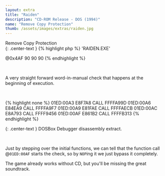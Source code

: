 ```yaml
---
layout: extra
title: "Raiden"
description: "CD-ROM Release - DOS (1994)"
name: "Remove Copy Protection"
thumb: /assets/images/extras/raiden.jpg
---
```


<div id="raiden" class="collapsible">Remove Copy Protection</div>
<div id="raiden-data" class="content" markdown="1">
{: .center-text }
{% highlight php %}
'RAIDEN.EXE'

@0x4AF  90 90 90
{% endhighlight %}
</div>
<br>

A very straight forward word-in-manual check that happens at the beginning of execution.

<br>

{% highlight none %}
01ED:00A3       E8F7A8	CALL    FFFFA99D
01ED:00A6	E84EA9	CALL	FFFFA9F7
01ED:00A9	E81FAE	CALL	FFFFAECB
01ED:00AC	E8A793	CALL	FFFF9456
01ED:00AF	E861B2	CALL	FFFFB313
{% endhighlight %}

{: .center-text }
DOSBox Debugger disassembly extract.

<br>

Just by stepping over the initial functions, we can tell that the function call @`01ED:00AF` starts the check, so by `NOP`ing it we just bypass it completely.

The game already works without CD, but you'll be missing the great soundtrack.